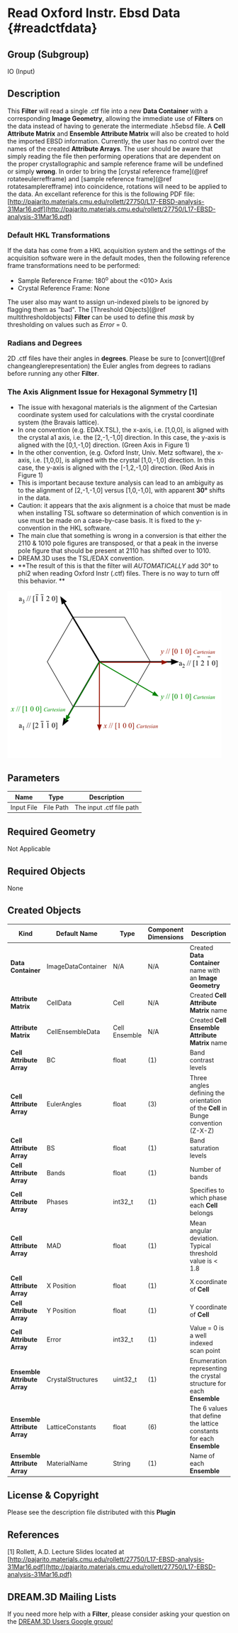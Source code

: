Read Oxford Instr. Ebsd Data {#readctfdata}
=============

## Group (Subgroup) ##

IO (Input)

## Description ##

This **Filter** will read a single .ctf file into a new **Data Container** with a corresponding **Image Geometry**, allowing the immediate use of **Filters** on the data instead of having to generate the intermediate .h5ebsd file. A **Cell Attribute Matrix** and **Ensemble Attribute Matrix** will also be created to hold the imported EBSD information. Currently, the user has no control over the names of the created **Attribute Arrays**. The user should be aware that simply reading the file then performing operations that are dependent on the proper crystallographic and sample reference frame will be undefined or simply **wrong**. In order to bring the [crystal reference frame](@ref rotateeulerrefframe) and [sample reference frame](@ref rotatesamplerefframe) into coincidence, rotations will need to be applied to the data. An excellant reference for this is the following PDF file:
[http://pajarito.materials.cmu.edu/rollett/27750/L17-EBSD-analysis-31Mar16.pdf](http://pajarito.materials.cmu.edu/rollett/27750/L17-EBSD-analysis-31Mar16.pdf)

### Default HKL Transformations ###

If the data has come from a HKL acquisition system and the settings of the acquisition software were in the default modes, then the following reference frame transformations need to be performed:

+ Sample Reference Frame: 180<sup>o</sup> about the <010> Axis
+ Crystal Reference Frame: None

The user also may want to assign un-indexed pixels to be ignored by flagging them as "bad". The [Threshold Objects](@ref multithresholdobjects) **Filter** can be used to define this _mask_ by thresholding on values such as _Error_ = 0.


### Radians and Degrees ###

2D .ctf files have their angles in **degrees**. Please be sure to [convert](@ref changeanglerepresentation) the Euler angles from degrees to radians before running any other **Filter**.


### The Axis Alignment Issue for Hexagonal Symmetry [1] ###

+ The issue with hexagonal materials is the alignment of the Cartesian coordinate system used for calculations with the crystal coordinate system (the Bravais lattice).
+ In one convention (e.g. EDAX.TSL), the x-axis, i.e. [1,0,0], is aligned with the crystal a1 axis, i.e. the [2,-1,-1,0] direction. In this case, the y-axis is aligned with the [0,1,-1,0] direction. (Green Axis in Figure 1)
+ In the other convention, (e.g. Oxford Instr, Univ. Metz software), the x-axis, i.e. [1,0,0], is aligned with the crystal [1,0,-1,0] direction. In this case, the y-axis is aligned with the [-1,2,-1,0] direction. (Red Axis in Figure 1)
+ This is important because texture analysis can lead to an ambiguity as to the alignment of [2,-1,-1,0] versus [1,0,-1,0], with apparent **30°** shifts in the data.
+ Caution: it appears that the axis alignment is a choice that must be made when installing TSL software so determination of which convention is in use must be made on a case-by-case basis. It is fixed to the y-convention in the HKL software.
+ The main clue that something is wrong in a conversion is that either the 2110 & 1010 pole figures are transposed, or that a peak in the inverse pole figure that should be present at 2110 has shifted over to 1010.
+ DREAM.3D uses the TSL/EDAX convention.
+ **The result of this is that the filter will _AUTOMATICALLY_ add 30° to phi2 when reading Oxford Instr (.ctf) files. There is no way to turn off this behavior. **

![Figure 1 showing TSL & Oxford Instr. conventions.](images/Hexagonal_Axis_Alignment.png)


## Parameters ##
| Name | Type | Description |
|------|------| ----------- |
| Input File | File Path |The input .ctf file path |

## Required Geometry ##
Not Applicable

## Required Objects ##
None

## Created Objects ##
| Kind | Default Name | Type | Component Dimensions | Description |
|------|--------------|-------------|---------|-----|
| **Data Container**  | ImageDataContainer | N/A | N/A    | Created **Data Container** name with an **Image Geometry** |
| **Attribute Matrix**  | CellData | Cell | N/A    | Created **Cell Attribute Matrix** name  |
| **Attribute Matrix**  | CellEnsembleData | Cell Ensemble | N/A    | Created **Cell Ensemble Attribute Matrix** name  |
| **Cell Attribute Array** | BC           | float | (1) | Band contrast levels |
| **Cell Attribute Array** | EulerAngles  | float | (3) | Three angles defining the orientation of the **Cell** in Bunge convention (Z-X-Z)  |
| **Cell Attribute Array** | BS           | float | (1) | Band saturation levels |
| **Cell Attribute Array** | Bands        | float | (1) | Number of bands   |
| **Cell Attribute Array** | Phases       | int32_t   | (1) | Specifies to which phase each **Cell** belongs   |
| **Cell Attribute Array** | MAD          | float | (1) | Mean angular deviation. Typical threshold value is < 1.8  |
| **Cell Attribute Array**  | X Position       | float |(1) | X coordinate of **Cell**   |
| **Cell Attribute Array**  | Y Position       | float |(1) | Y coordinate of **Cell**   |
| **Cell Attribute Array** | Error        | int32_t   | (1) | Value = 0 is a well indexed scan point   |
| **Ensemble Attribute Array** | CrystalStructures | uint32_t | (1) | Enumeration representing the crystal structure for each **Ensemble** |
| **Ensemble Attribute Array** | LatticeConstants | float | (6) | The 6 values that define the lattice constants for each **Ensemble**|
| **Ensemble Attribute Array** | MaterialName | String | (1) | Name of each **Ensemble** |

## License & Copyright ##

Please see the description file distributed with this **Plugin**

## References ##

[1] Rollett, A.D. Lecture Slides located at [http://pajarito.materials.cmu.edu/rollett/27750/L17-EBSD-analysis-31Mar16.pdf](http://pajarito.materials.cmu.edu/rollett/27750/L17-EBSD-analysis-31Mar16.pdf)

## DREAM.3D Mailing Lists ##

If you need more help with a **Filter**, please consider asking your question on the [DREAM.3D Users Google group!](https://groups.google.com/forum/?hl=en#!forum/dream3d-users)


